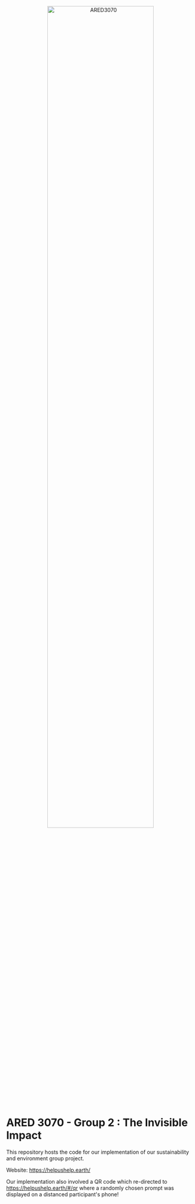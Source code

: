 <p align="center">
  <img alt="ARED3070" src="src/media/intervention-pics/day_one_prep_aesthetic.jpg" width="75%"/>
</p>

# ARED 3070 - Group 2 : The Invisible Impact

This repository hosts the code for our implementation of our sustainability and environment group project.

Website: https://helpushelp.earth/

Our implementation also involved a QR code which re-directed to https://helpushelp.earth/#/qr where a randomly chosen prompt was displayed on a distanced participant's phone!
